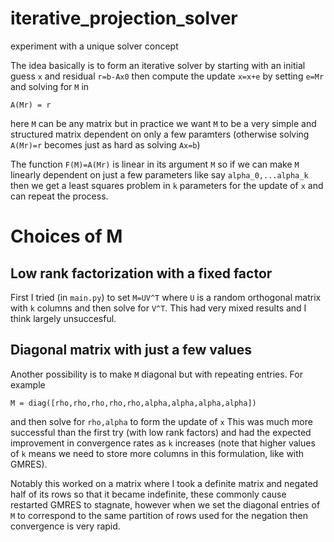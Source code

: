 # iterative_projection_solver
experiment with a unique solver concept


The idea basically is to form an iterative solver by starting
with an initial guess `x` and residual `r=b-Ax0` then compute
the update `x=x+e` by setting `e=Mr` and solving for `M`  in

```
A(Mr) = r
```

here `M` can be any matrix but in practice we want `M` to be a very simple and structured
matrix dependent on only a few paramters (otherwise solving `A(Mr)=r` becomes just as hard
as solving `Ax=b`)

The function `F(M)=A(Mr)` is linear in its argument `M` so if we can make `M` linearly dependent
on just a few parameters like say `alpha_0,...alpha_k` then we get a least squares problem in
`k` parameters for the update of `x` and can repeat the process.


# Choices of M

## Low rank factorization with a fixed factor

First I tried (in `main.py`) to set `M=UV^T` where `U` is a random orthogonal matrix with `k` columns
and then solve for `V^T`. This had very mixed results and I think largely unsuccesful.


## Diagonal matrix with just a few values

Another possibility is to make `M` diagonal but with repeating entries. For example

`M = diag([rho,rho,rho,rho,rho,alpha,alpha,alpha,alpha])`

and then solve for `rho,alpha` to form the update of `x` This was much more successful than the first try (with low rank factors)
and had the expected improvement in convergence rates as `k` increases (note that higher values of `k` means we need to store more columns
in this formulation, like with GMRES).

Notably this worked on a matrix where I took a definite matrix and negated half of its rows so that it became indefinite, these commonly
cause restarted GMRES to stagnate, however when we set the diagonal entries of `M` to correspond to the same partition of rows used for the 
negation then convergence is very rapid.


